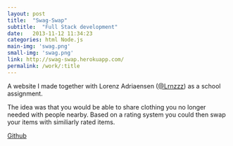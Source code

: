 ```yaml
---
layout: post
title:  "Swag-Swap"
subtitle:  "Full Stack development"
date:   2013-11-12 11:34:23
categories: html Node.js
main-img: 'swag.png'
small-img: 'swag.png'
link: http://swag-swap.herokuapp.com/
permalink: /work/:title
---
```

A website I made together with Lorenz Adriaensen ([@Lrnzzz][lrnzzz]) as a school assignment.

The idea was that you would be able to share clothing you no longer needed with people nearby.
Based on a rating system you could then swap your items with similiarly rated items.

[Github][github]


[lrnzzz]: https://twitter.com/lrnzzz
[github]: https://github.com/lrnzzz/swag-swap